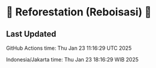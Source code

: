 
# 🌳 Reforestation (Reboisasi) 🌲

## Last Updated

GitHub Actions time: Thu Jan 23 11:16:29 UTC 2025

Indonesia/Jakarta time: Thu Jan 23 18:16:29 WIB 2025
